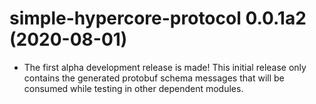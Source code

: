 # simple-hypercore-protocol 0.0.1a2 (2020-08-01)

- The first alpha development release is made! This initial release only
  contains the generated protobuf schema messages that will be consumed while
  testing in other dependent modules.
